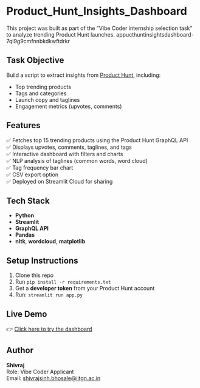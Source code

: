 # Product_Hunt_Insights_Dashboard
This project was built as part of the "Vibe Coder internship selection task" to analyze trending Product Hunt launches.
appucthuntinsightsdashboard-7ql9g9cmfnnbkdkwftdrkr

## Task Objective

Build a script to extract insights from [Product Hunt](https://producthunt.com), including:
- Top trending products
- Tags and categories
- Launch copy and taglines
- Engagement metrics (upvotes, comments)

## Features

✅ Fetches top 15 trending products using the Product Hunt GraphQL API  
✅ Displays upvotes, comments, taglines, and tags  
✅ Interactive dashboard with filters and charts  
✅ NLP analysis of taglines (common words, word cloud)  
✅ Tag frequency bar chart  
✅ CSV export option  
✅ Deployed on Streamlit Cloud for sharing

## Tech Stack

- **Python**
- **Streamlit**
- **GraphQL API**
- **Pandas**
- **nltk**, **wordcloud**, **matplotlib**

## Setup Instructions

1. Clone this repo  
2. Run `pip install -r requirements.txt`  
3. Get a **developer token** from your Product Hunt account  
4. Run: `streamlit run app.py`

## Live Demo

👉 [Click here to try the dashboard]([https://your-deployed-link.streamlit.app](https://appucthuntinsightsdashboard-7ql9g9cmfnnbkdkwftdrkr.streamlit.app/))

## Author

**Shivraj**  
Role: Vibe Coder Applicant  
Email: shivrajsinh.bhosale@iitgn.ac.in
